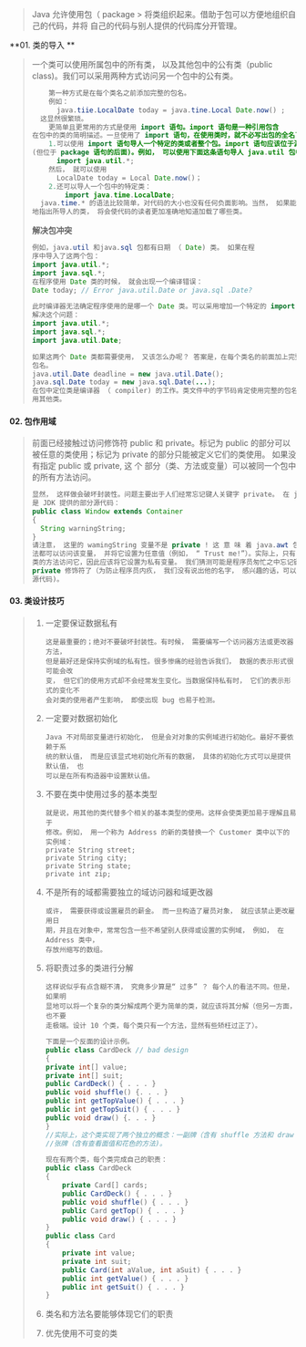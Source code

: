 >   Java 允许使用包（ package > 将类组织起来。借助于包可以方便地组织自己的代码，并将
> 自己的代码与别人提供的代码库分开管理。  



**01.  类的导入 **

>   一个类可以使用所属包中的所有类， 以及其他包中的公有类（public class)。我们可以采用两种方式访问另一个包中的公有类。  
>
> ```java
>     第一种方式是在每个类名之前添加完整的包名。
>     例如：
> 		java.tiie.LocalDate today = java.tine.Local Date.now() ;
> 	这显然很繁琐。
>     更简单且更常用的方式是使用 import 语句。import 语句是一种引用包含
> 在包中的类的简明描述。一旦使用了 import 语句，在使用类时，就不必写出包的全名了。
>     1.可以使用 import 语句导人一个特定的类或者整个包。import 语句应该位于源文件的顶部
> (但位于 package 语句的后面)。例如， 可以使用下面这条语句导人 java.util 包中所有的类。
> 		import java.util.*;
>     然后， 就可以使用
> 		LocalDate today = Local Date.now()；
>     2.还可以导人一个包中的特定类：
>         import java.time.LocalDate;
> 	java.time.* 的语法比较简单，对代码的大小也没有任何负面影响。当然， 如果能够明确
> 地指出所导人的类， 将会使代码的读者更加准确地知道加载了哪些类。
> ```
>
> **解决包冲突**
>
> ```java
> 例如，java.util 和java.sql 包都有日期 （ Date) 类。 如果在程
> 序中导入了这两个包：
> import java.util.*;
> import java.sql.*;
> 在程序使用 Date 类的时候， 就会出现一个编译错误：
> Date today; // Error java.util.Date or java.sql .Date?
> 
> 此时编译器无法确定程序使用的是哪一个 Date 类。可以采用增加一个特定的 import 语句来
> 解决这个问题：
> import java.util.*;
> import java.sql.*;
> import java.util.Date;
> 
> 如果这两个 Date 类都需要使用， 又该怎么办呢？ 答案是，在每个类名的前面加上完整的
> 包名。
> java.util.Date deadline = new java.util.Date();
> java.sql.Date today = new java.sql.Date(...);
> 在包中定位类是编译器 （ compiler) 的工作。类文件中的字节码肯定使用完整的包名来引
> 用其他类。
> ```
>
> 

#### 02.  包作用域  

>   前面已经接触过访问修饰符 public 和 private。标记为 public 的部分可以被任意的类使用；标记为 private 的部分只能被定义它们的类使用。 如果没有指定 public 或 private, 这 个 部分（类、方法或变量）可以被同一个包中的所有方法访问。  
>
> ```java
> 显然， 这样做会破坏封装性。问题主要出于人们经常忘记键人关键字 private。 在 java.awt 包中的 Window 类就是一个典型的示例。java.awt 包
> 是 JDK 提供的部分源代码：
> public class Window extends Container
> {
> 	String warningString;
> }
> 请注意， 这里的 wamingString 变量不是 private ! 这 意 味 着 java.awt 包中的所有类的方
> 法都可以访问该变量， 并将它设置为任意值（例如， “ Trust me!”）。实际上，只有 Window
> 类的方法访问它，因此应该将它设置为私有变量。 我们猜测可能是程序员匆忙之中忘记键人
> private 修饰符了（为防止程序员内疚， 我们没有说出他的名字， 感兴趣的话，可以查看一下
> 源代码)。
> ```



#### 03.  类设计技巧  

> 1. 一定要保证数据私有
>
>    ```
>    这是最重要的；绝对不要破坏封装性。有时候， 需要编写一个访问器方法或更改器方法，
>    但是最好还是保持实例域的私有性。很多惨痛的经验告诉我们， 数据的表示形式很可能会改
>    变， 但它们的使用方式却不会经常发生变化。当数据保持私有时， 它们的表示形式的变化不
>    会对类的使用者产生影响， 即使出现 bug 也易于检测。
>    ```
>
> 2. 一定要对数据初始化   
>
>    ```
>    Java 不对局部变量进行初始化， 但是会对对象的实例域进行初始化。最好不要依赖于系
>    统的默认值， 而是应该显式地初始化所有的数据， 具体的初始化方式可以是提供默认值， 也
>    可以是在所有构造器中设置默认值。
>    ```
>
>    
>
> 3. 不要在类中使用过多的基本类型  
>
>    ```
>    就是说，用其他的类代替多个相关的基本类型的使用。这样会使类更加易于理解且易于
>    修改。例如， 用一个称为 Address 的新的类替换一个 Customer 类中以下的实例域：
>    private String street;
>    private String city;
>    private String state;
>    private int zip;
>    ```
>
> 4. 不是所有的域都需要独立的域访问器和域更改器  
>
>    ```
>    或许， 需要获得或设置雇员的薪金。 而一旦构造了雇员对象， 就应该禁止更改雇用日
>    期，并且在对象中，常常包含一些不希望别人获得或设置的实例域， 例如， 在 Address 类中，
>    存放州缩写的数组。
>    ```
>
> 5. 将职责过多的类进行分解  
>
>    ```
>    这样说似乎有点含糊不清， 究竟多少算是“ 过多” ？ 每个人的看法不同。但是， 如果明
>    显地可以将一个复杂的类分解成两个更为简单的类，就应该将其分解（但另一方面， 也不要
>    走极端。设计 10 个类，每个类只有一个方法，显然有些矫枉过正了）。
>    ```
>
>    ```java
>    下面是一个反面的设计示例。
>    public class CardDeck // bad design
>    {
>    private int[] value;
>    private int[] suit;
>    public CardDeck() { . . . }
>    public void shuffle() {. . . }
>    public int getTopValue() { . . . }
>    public int getTopSuit() { . . . }
>    public void draw() {. . . }
>    }
>    //实际上，这个类实现了两个独立的概念：一副牌（含有 shuffle 方法和 draw 方法）和一
>    //张牌（含有查看面值和花色的方法)。
>    ```
>
>    ```java
>    现在有两个类，每个类完成自己的职责：
>    public class CardDeck
>    {
>        private Card[] cards;
>        public CardDeck() { . . . }
>        public void shuffle() { . . . }
>        public Card getTop() { . . . }
>        public void draw() { . . . }
>    }
>    public class Card
>    {
>        private int value;
>        private int suit;
>        public Card(int aValue, int aSuit) { . . . }
>        public int getValue() { . . . }
>        public int getSuit() { . . . }
>    }
>    ```
>
>    
>
> 6.   类名和方法名要能够体现它们的职责  
>
> 7.   优先使用不可变的类  
>

